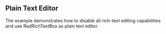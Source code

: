 ## Plain Text Editor
The example demonstrates how to disable all rich-text editing capabilities and use RadRichTextBox as plain text editor.

[//]: <keywords: disable,rich,text,edit>